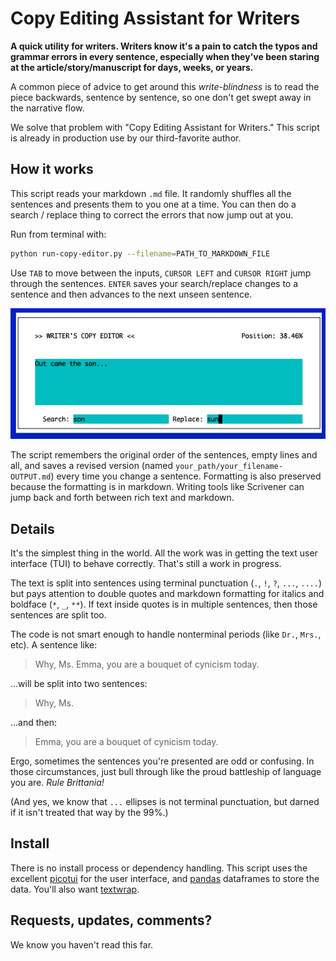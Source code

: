 # Copy Editing Assistant for Writers

**A quick utility for writers. Writers know it's a pain to catch the typos and grammar errors in every sentence, especially when they've been staring at the article/story/manuscript for days, weeks, or years.** 

A common piece of advice to get around this *write-blindness* is to read the piece backwards, sentence by sentence, so one don't get swept away in the narrative flow. 

We solve that problem with "Copy Editing Assistant for Writers." This script is already in production use by our third-favorite author.

## How it works

This script reads your markdown `.md` file. It randomly shuffles all the sentences and presents them to you one at a time. You can then do a search / replace thing to correct the errors that now jump out at you. 

Run from terminal with:

```bash
python run-copy-editor.py --filename=PATH_TO_MARKDOWN_FILE
```

Use `TAB` to move between the inputs, `CURSOR LEFT` and `CURSOR RIGHT` jump through the sentences. `ENTER` saves your search/replace changes to a sentence and then advances to the next unseen sentence. 

![Screenshot of script in action](assets/screenshot-in-action-1.png)

The script remembers the original order of the sentences, empty lines and all, and saves a revised version (named `your_path/your_filename-OUTPUT.md`) every time you change a sentence. Formatting is also preserved because the formatting is in markdown. Writing tools like Scrivener can jump back and forth between rich text and markdown.

## Details

It's the simplest thing in the world. All the work was in getting the text user interface (TUI) to behave correctly. That's still a work in progress. 

The text is split into sentences using terminal punctuation (`.`, `!`, `?`, `...`, `....`) but pays attention to double quotes and markdown formatting for italics and boldface (`*`, `_`, `**`). If text inside quotes is in multiple sentences, then those sentences are split too. 

The code is not smart enough to handle nonterminal periods (like `Dr.`, `Mrs.`, etc). A sentence like:

> Why, Ms. Emma, you are a bouquet of cynicism today.

...will be split into two sentences:

> Why, Ms.

...and then:

> Emma, you are a bouquet of cynicism today.

Ergo, sometimes the sentences you're presented are odd or confusing. In those circumstances, just bull through like the proud battleship of language you are. *Rule Brittania!*

(And yes, we know that `...` ellipses is not terminal punctuation, but darned if it isn't treated that way by the 99%.)

## Install

There is no install process or dependency handling. This script uses the excellent [picotui](https://github.com/pfalcon/picotui) for the user interface, and [pandas](https://github.com/pandas-dev/pandas) dataframes to store the data. You'll also want [textwrap](https://github.com/rtician/textwrap).

## Requests, updates, comments?

We know you haven't read this far.
